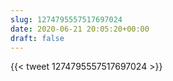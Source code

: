 ```yaml
---
slug: 1274795557517697024
date: 2020-06-21 20:05:20+00:00
draft: false
---
```


{{< tweet 1274795557517697024 >}}
